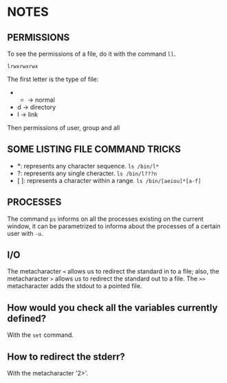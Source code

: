 # NOTES


## PERMISSIONS
To see the permissions of a file, do it with the command `ll`.

`lrwxrwxrwx`

The first letter is the type of file:
* - -> normal
* d -> directory
* l -> link

Then permissions of user, group and all

## SOME LISTING FILE COMMAND TRICKS
* \*: represents any character sequence. `ls /bin/l*`
* ?: represents any single cheracter. `ls /bin/l???n`
* [ ]: represents a character within a range. `ls /bin/[aeiou]*[a-f]`

## PROCESSES
The command `ps` informs on all the processes existing on the current window, it can be parametrized to informa about the processes of a certain user with `-u`.

## I/O
The metacharacter `<` allows us to redirect the standard in to a file; also, the metacharacter `>` allows us to redirect the standard out to a file. The `>>` metacharacter adds the stdout to a pointed file.


## How would you check all the variables currently defined?
With the `set` command.

## How to redirect the stderr?
With the metacharacter '2>'.